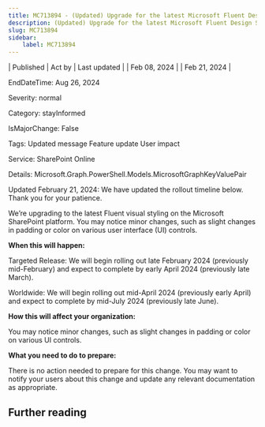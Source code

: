 ```yaml
---
title: MC713894 - (Updated) Upgrade for the latest Microsoft Fluent Design System visual styling on Microsoft SharePoint
description: (Updated) Upgrade for the latest Microsoft Fluent Design System visual styling on Microsoft SharePoint
slug: MC713894
sidebar:
    label: MC713894
---
```


| Published | Act by | Last updated |
| Feb 08, 2024 |  | Feb 21, 2024 |

EndDateTime: Aug 26, 2024

Severity: normal

Category: stayInformed

IsMajorChange: False

Tags: Updated message Feature update User impact

Service: SharePoint Online

Details: Microsoft.Graph.PowerShell.Models.MicrosoftGraphKeyValuePair

<p>Updated February 21, 2024: We have updated the rollout timeline below. Thank you for your patience.</p><p>We’re upgrading to the latest Fluent visual styling on the Microsoft SharePoint platform. You may notice minor changes, such as slight changes in padding or color on various user interface (UI) controls.</p><p><b>When this will happen:</b>&nbsp;</p><p>Targeted Release: We will begin rolling out late February 2024 (previously mid-February) and expect to complete by early April 2024 (previously late March).&nbsp;</p><p>Worldwide: We will begin rolling out mid-April 2024 (previously early April) and expect to complete by mid-July 2024 (previously late June).&nbsp;</p><p><b>How this will affect your organization:</b>&nbsp;</p><p>You may notice minor changes, such as slight changes in padding or color on various UI controls.&nbsp;</p><p><b>What you need to do to prepare:</b>&nbsp;</p><p>There is no action needed to prepare for this change. You may want to notify your users about this change and update any relevant documentation as appropriate.</p>

## Further reading
